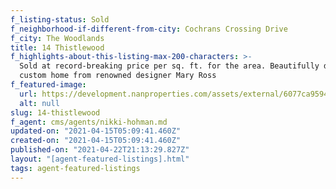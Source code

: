 ```yaml
---
f_listing-status: Sold
f_neighborhood-if-different-from-city: Cochrans Crossing Drive
f_city: The Woodlands
title: 14 Thistlewood
f_highlights-about-this-listing-max-200-characters: >-
  Sold at record-breaking price per sq. ft. for the area. Beautifully designed
  custom home from renowned designer Mary Ross
f_featured-image:
  url: https://development.nanproperties.com/assets/external/6077ca959423655d321fa6c3_601d03e4b8c1614_thistlewood_2.jpeg
  alt: null
slug: 14-thistlewood
f_agent: cms/agents/nikki-hohman.md
updated-on: "2021-04-15T05:09:41.460Z"
created-on: "2021-04-15T05:09:41.460Z"
published-on: "2021-04-22T21:13:29.827Z"
layout: "[agent-featured-listings].html"
tags: agent-featured-listings
---
```

